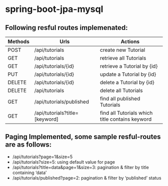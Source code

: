 # spring-boot-jpa-mysql

## Following resful routes implemenated:

|Methods	    |Urls	                                 | Actions                              			|
|-------------- |----------------------------------------|--------------------------------------------------|
| POST	      	| /api/tutorials	                     | create new Tutorial								|
| GET	        | /api/tutorials	                     | retrieve all Tutorials							|
| GET	        | /api/tutorials/{id}	                 | retrieve a Tutorial by {id}						|
| PUT	        | /api/tutorials/{id}	                 | update a Tutorial by {id}						|
| DELETE	    | /api/tutorials/{id}	                 | delete a Tutorial by {id}						|
| DELETE	    | /api/tutorials	                     | delete all Tutorials								|
| GET	        | /api/tutorials/published	             | find all published Tutorials						|
| GET	        | /api/tutorials?title=[keyword]	     | find all Tutorials which title contains keyword	|


## Paging Implemented, some sample resful-routes are as follows:

* /api/tutorials?page=1&size=5
* /api/tutorials?size=5: using default value for page
* /api/tutorials?title=data&page=1&size=3: pagination & filter by title containing ‘data’
* /api/tutorials/published?page=2: pagination & filter by ‘published’ status
